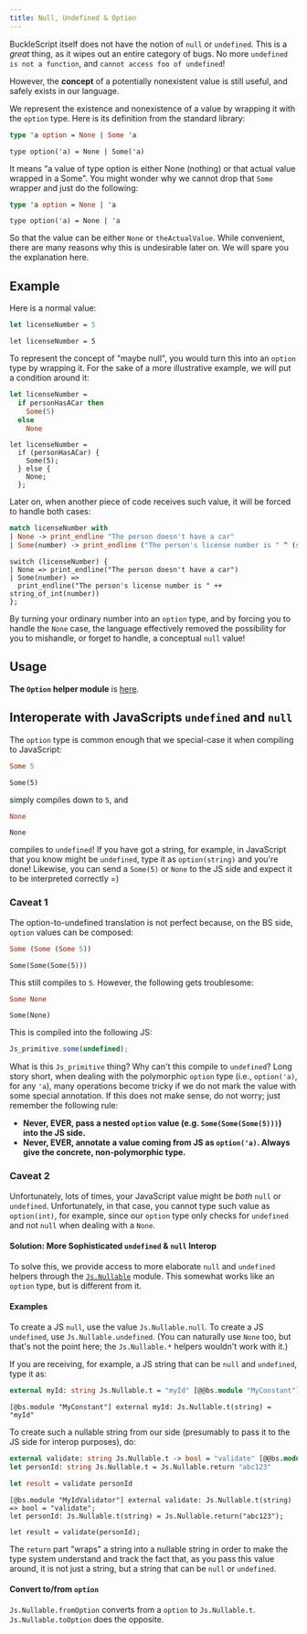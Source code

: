 ```yaml
---
title: Null, Undefined & Option
---
```


BuckleScript itself does not have the notion of `null` or `undefined`. This is a _great_ thing, as it wipes out an entire category of bugs. No more `undefined is not a function`, and `cannot access foo of undefined`!

However, the **concept** of a potentially nonexistent value is still useful, and safely exists in our language.

We represent the existence and nonexistence of a value by wrapping it with the `option` type. Here is its definition from the standard library:

```ocaml
type 'a option = None | Some 'a
```

```reason
type option('a) = None | Some('a)
```

It means "a value of type option is either None (nothing) or that actual value wrapped in a Some". You might wonder why we cannot drop that `Some` wrapper and just do the following:

```ocaml
type 'a option = None | 'a
```

```reason
type option('a) = None | 'a
```

So that the value can be either `None` or `theActualValue`. While convenient, there are many reasons why this is undesirable later on. We will spare you the explanation here.

## Example

Here is a normal value:

```ocaml
let licenseNumber = 5
```

```reason
let licenseNumber = 5
```

To represent the concept of "maybe null", you would turn this into an `option` type by wrapping it. For the sake of a more illustrative example, we will put a condition around it:

```ocaml
let licenseNumber =
  if personHasACar then
    Some(5)
  else
    None
```

```reason
let licenseNumber =
  if (personHasACar) {
    Some(5);
  } else {
    None;
  };
```

Later on, when another piece of code receives such value, it will be forced to handle both cases:

```ocaml
match licenseNumber with
| None -> print_endline "The person doesn't have a car"
| Some(number) -> print_endline ("The person's license number is " ^ (string_of_int number))
```

```reason
switch (licenseNumber) {
| None => print_endline("The person doesn't have a car")
| Some(number) =>
  print_endline("The person's license number is " ++ string_of_int(number))
};
```

By turning your ordinary number into an `option` type, and by forcing you to handle the `None` case, the language effectively removed the possibility for you to mishandle, or forget to handle, a conceptual `null` value!

## Usage

**The `Option` helper module** is [here](https://bucklescript.github.io/bucklescript/api/Belt.Option.html).

## Interoperate with JavaScripts `undefined` and `null`

The `option` type is common enough that we special-case it when compiling to JavaScript:

```ocaml
Some 5
```

```reason
Some(5)
```

simply compiles down to `5`, and

```ocaml
None
```

```reason
None
```

compiles to `undefined`! If you have got a string, for example, in JavaScript that you know might be `undefined`, type it as `option(string)` and you're done! Likewise, you can send a `Some(5)` or `None` to the JS side and expect it to be interpreted correctly =)

### Caveat 1

The option-to-undefined translation is not perfect because, on the BS side, `option` values can be composed:

```ocaml
Some (Some (Some 5))
```

```reason
Some(Some(Some(5)))
```

This still compiles to `5`. However, the following gets troublesome:

```ocaml
Some None
```

```reason
Some(None)
```

This is compiled into the following JS:

```js
Js_primitive.some(undefined);
```

What is this `Js_primitive` thing? Why can't this compile to `undefined`? Long story short, when dealing with the polymorphic `option` type (i.e., `option('a)`, for any `'a`), many operations become tricky if we do not mark the value with some special annotation. If this does not make sense, do not worry; just remember the following rule:

- **Never, EVER, pass a nested `option` value (e.g. `Some(Some(Some(5)))`) into the JS side.**
- **Never, EVER, annotate a value coming from JS as `option('a)`. Always give the concrete, non-polymorphic type.**

### Caveat 2

Unfortunately, lots of times, your JavaScript value might be _both_ `null` or `undefined`. Unfortunately, in that case, you cannot type such value as `option(int)`, for example, since our `option` type only checks for `undefined` and not `null` when dealing with a `None`.

#### Solution: More Sophisticated `undefined` & `null` Interop

To solve this, we provide access to more elaborate `null` and `undefined` helpers through the [`Js.Nullable`](https://bucklescript.github.io/bucklescript/api/Js.Nullable.html) module. This somewhat works like an `option` type, but is different from it.

#### Examples

To create a JS `null`, use the value `Js.Nullable.null`. To create a JS `undefined`, use `Js.Nullable.undefined`. (You can naturally use `None` too, but that's not the point here; the `Js.Nullable.*` helpers wouldn't work with it.)

If you are receiving, for example, a JS string that can be `null` and `undefined`, type it as:

```ocaml
external myId: string Js.Nullable.t = "myId" [@@bs.module "MyConstant"]
```

```reason
[@bs.module "MyConstant"] external myId: Js.Nullable.t(string) = "myId"
```

To create such a nullable string from our side (presumably to pass it to the JS side for interop purposes), do:

```ocaml
external validate: string Js.Nullable.t -> bool = "validate" [@@bs.module "MyIdValidator"]
let personId: string Js.Nullable.t = Js.Nullable.return "abc123"

let result = validate personId
```

```reason
[@bs.module "MyIdValidator"] external validate: Js.Nullable.t(string) => bool = "validate";
let personId: Js.Nullable.t(string) = Js.Nullable.return("abc123");

let result = validate(personId);
```

The `return` part "wraps" a string into a nullable string in order to make the type system understand and track the fact that, as you pass this value around, it is not just a string, but a string that can be `null` or `undefined`.

#### Convert to/from `option`

`Js.Nullable.fromOption` converts from a `option` to `Js.Nullable.t`. `Js.Nullable.toOption` does the opposite.
